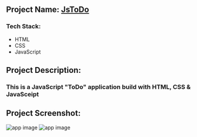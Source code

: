 ## Project Name: [JsToDo](https://todo-with-js.netlify.app)

### Tech Stack:
- HTML
- CSS
- JavaScript

## Project Description:
### This is a JavaScript "ToDo" application build with HTML, CSS & JavaSceipt

## Project Screenshot:
![app image](https://i.ibb.co/D9T3t6J/Screenshot-512.png)
![app image](https://i.ibb.co/ZL3ky3h/Screenshot-513.png)

